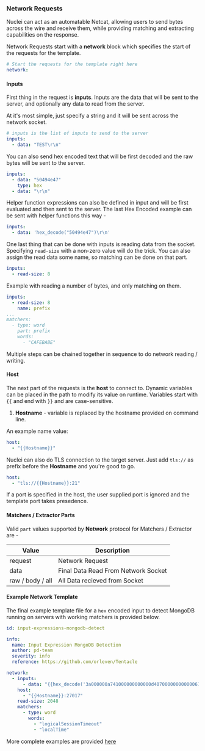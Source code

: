### Network Requests

Nuclei can act as an automatable Netcat, allowing users to send bytes across the wire and receive them, while providing matching and extracting capabilities on the response.

Network Requests start with a **network** block which specifies the start of the requests for the template.

```yaml
# Start the requests for the template right here
network:
```

#### Inputs

First thing in the request is **inputs**. Inputs are the data that will be sent to the server, and optionally any data to read from the server.

At it's most simple, just specify a string and it will be sent across the network socket.

```yaml
# inputs is the list of inputs to send to the server
inputs: 
  - data: "TEST\r\n"
```

You can also send hex encoded text that will be first decoded and the raw bytes will be sent to the server.

```yaml
inputs:
  - data: "50494e47"
    type: hex
  - data: "\r\n"
```

Helper function expressions can also be defined in input and will be first evaluated and then sent to the server. The last Hex Encoded example can be sent with helper functions this way - 

```yaml
inputs:
  - data: 'hex_decode("50494e47")\r\n'
```

One last thing that can be done with inputs is reading data from the socket. Specifying `read-size` with a non-zero value will do the trick. You can also assign the read data some name, so matching can be done on that part.

```yaml
inputs:
  - read-size: 8
```

Example with reading a number of bytes, and only matching on them.

```yaml
inputs:
  - read-size: 8
    name: prefix
...
matchers:
  - type: word
    part: prefix
    words: 
      - "CAFEBABE"
```

Multiple steps can be chained together in sequence to do network reading / writing.

#### Host

The next part of the requests is the **host** to connect to. Dynamic variables can be placed in the path to modify its value on runtime. Variables start with `{{` and end with `}}` and are case-sensitive.

1. **Hostname** - variable is replaced by the hostname provided on command line.

An example name value:

```yaml
host: 
  - "{{Hostname}}"
```

Nuclei can also do TLS connection to the target server. Just add `tls://` as prefix before the **Hostname** and you're good to go.

```yaml
host:
  - "tls://{{Hostname}}:21"
```

If a port is specified in the host, the user supplied port is ignored and the template port takes presedence.

#### Matchers / Extractor Parts

Valid `part` values supported by **Network** protocol for Matchers / Extractor are - 
    
| Value            | Description                         |
|------------------|-------------------------------------|
| request          | Network Request                     |
| data             | Final Data Read From Network Socket |
| raw / body / all | All Data recieved from Socket       |


#### **Example Network Template**

The final example template file for a `hex` encoded input to detect MongoDB running on servers with working matchers is provided below.

```yaml
id: input-expressions-mongodb-detect

info:
  name: Input Expression MongoDB Detection
  author: pd-team
  severity: info
  reference: https://github.com/orleven/Tentacle

network:
  - inputs:
      - data: "{{hex_decode('3a000000a741000000000000d40700000000000061646d696e2e24636d640000000000ffffffff130000001069736d6173746572000100000000')}}"
    host:
      - "{{Hostname}}:27017"
    read-size: 2048
    matchers:
      - type: word
        words:
          - "logicalSessionTimeout"
          - "localTime"
```

More complete examples are provided [here](../../template-examples/network.md)